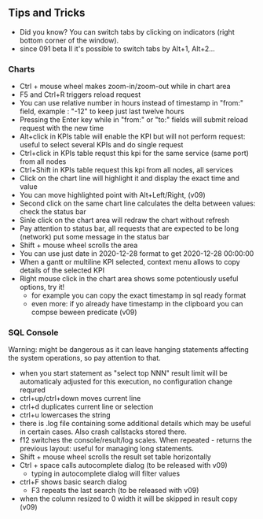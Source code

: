 ## Tips and Tricks

* Did you know? You can switch tabs by clicking on indicators (right bottom corner of the window).
* since 091 beta II it's possible to switch tabs by Alt+1, Alt+2...

### Charts
* Ctrl + mouse wheel makes zoom-in/zoom-out while in chart area
* F5 and Ctrl+R triggers reload request
* You can use relative number in hours instead of timestamp in "from:" field, example : "-12" to keep just last twelve hours
* Pressing the Enter key while in "from:" or "to:" fields will submit reload request with the new time
* Alt+click in KPIs table will enable the KPI but will not perform request: useful to select several KPIs and do single request
* Ctrl+click in KPIs table requst this kpi for the same service (same port) from all nodes
* Ctrl+Shift in KPIs table request this kpi from all nodes, all services
* Click on the chart line will highlight it and display the exact time and value
* You can move highlighted point with Alt+Left/Right, (v09)
* Second click on the same chart line calculates the delta between values: check the status bar
* Sinle click on the chart area will redraw the chart without refresh
* Pay attention to status bar, all requests that are expected to be long (network) put some message in the status bar
* Shift + mouse wheel scrolls the area
* You can use just date in 2020-12-28 format to get 2020-12-28 00:00:00
* When a gantt or multiline KPI selected, context menu allows to copy details of the selected KPI
* Right mouse click in the chart area shows some potentiously useful options, try it!
  * for example you can copy the exact timestamp in sql ready format
  * even more: if yo already have timestamp in the clipboard you can compse beween predicate (v09)


### SQL Console
Warning: might be dangerous as it can leave hanging statements affecting the system operations, so pay attention to that. 

* when you start statement as "select top NNN" result limit will be automaticaly adjusted for this execution, no configuration change requred
* ctrl+up/ctrl+down moves current line
* ctrl+d duplicates current line or selection
* ctrl+u lowercases the string
* there is .log file containing some additional details which may be useful in certain cases. Also crash callstacks stored there.
* f12 switches the console/result/log scales. When repeated - returns the previous layout: useful for managing long statements.
* Shift + mouse wheel scrolls the result set table horizontally
* Ctrl + space calls autocomplete dialog (to be released with v09)
  * typing  in autocomplete dialog will filter values
* ctrl+F shows basic search dialog
  * F3 repeats the last search (to be released with v09)
* when the column resized to 0 width it will be skipped in result copy (v09)
